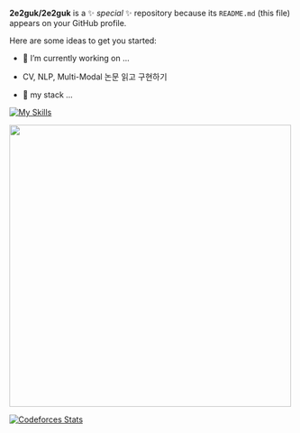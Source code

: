 
**2e2guk/2e2guk** is a ✨ _special_ ✨ repository because its `README.md` (this file) appears on your GitHub profile.

Here are some ideas to get you started:

- 🔭 I’m currently working on ...
- CV, NLP, Multi-Modal 논문 읽고 구현하기

- 🌱 my stack ...

[![My Skills](https://skillicons.dev/icons?i=cpp,python,pytorch,tensorflow)](https://skillicons.dev)

<a><img  src="https://solvedac-cards-starcea.paring.moe/profile/dlrkddnr2718" width=500px></a>

[![Codeforces Stats](https://codeforces-readme-stats.vercel.app/api/card?username=chainsawman)](https://codeforces.com/profile/chainsawman)

